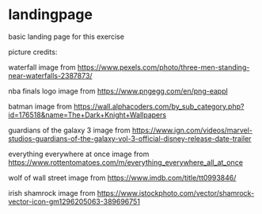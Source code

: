 # landingpage

basic landing page for this exercise

picture credits:

waterfall image from https://www.pexels.com/photo/three-men-standing-near-waterfalls-2387873/

nba finals logo image from https://www.pngegg.com/en/png-eappl

batman image from https://wall.alphacoders.com/by_sub_category.php?id=176518&name=The+Dark+Knight+Wallpapers

guardians of the galaxy 3 image from https://www.ign.com/videos/marvel-studios-guardians-of-the-galaxy-vol-3-official-disney-release-date-trailer

everything everywhere at once image from https://www.rottentomatoes.com/m/everything_everywhere_all_at_once

wolf of wall street image from https://www.imdb.com/title/tt0993846/

irish shamrock image from https://www.istockphoto.com/vector/shamrock-vector-icon-gm1296205063-389696751
